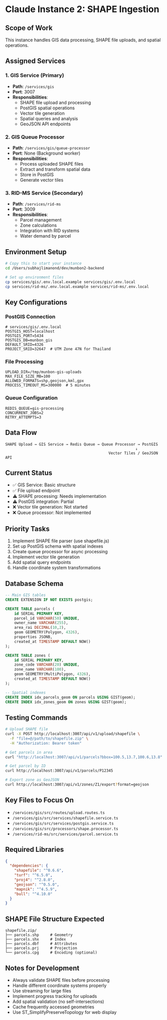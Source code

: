 # Claude Instance 2: SHAPE Ingestion

## Scope of Work
This instance handles GIS data processing, SHAPE file uploads, and spatial operations.

## Assigned Services

### 1. **GIS Service** (Primary)
- **Path**: `/services/gis`
- **Port**: 3007
- **Responsibilities**:
  - SHAPE file upload and processing
  - PostGIS spatial operations
  - Vector tile generation
  - Spatial queries and analysis
  - GeoJSON API endpoints

### 2. **GIS Queue Processor**
- **Path**: `/services/gis/queue-processor`
- **Port**: None (Background worker)
- **Responsibilities**:
  - Process uploaded SHAPE files
  - Extract and transform spatial data
  - Store in PostGIS
  - Generate vector tiles

### 3. **RID-MS Service** (Secondary)
- **Path**: `/services/rid-ms`
- **Port**: 3009
- **Responsibilities**:
  - Parcel management
  - Zone calculations
  - Integration with RID systems
  - Water demand by parcel

## Environment Setup

```bash
# Copy this to start your instance
cd /Users/subhajlimanond/dev/munbon2-backend

# Set up environment files
cp services/gis/.env.local.example services/gis/.env.local
cp services/rid-ms/.env.local.example services/rid-ms/.env.local
```

## Key Configurations

### PostGIS Connection
```env
# services/gis/.env.local
POSTGIS_HOST=localhost
POSTGIS_PORT=5434
POSTGIS_DB=munbon_gis
DEFAULT_SRID=4326
PROJECT_SRID=32647  # UTM Zone 47N for Thailand
```

### File Processing
```env
UPLOAD_DIR=/tmp/munbon-gis-uploads
MAX_FILE_SIZE_MB=100
ALLOWED_FORMATS=shp,geojson,kml,gpx
PROCESS_TIMEOUT_MS=300000  # 5 minutes
```

### Queue Configuration
```env
REDIS_QUEUE=gis-processing
CONCURRENT_JOBS=2
RETRY_ATTEMPTS=3
```

## Data Flow
```
SHAPE Upload → GIS Service → Redis Queue → Queue Processor → PostGIS
                                                          ↓
                                              Vector Tiles / GeoJSON API
```

## Current Status
- ✅ GIS Service: Basic structure
- ✅ File upload endpoint
- ⚠️ SHAPE processing: Needs implementation
- ⚠️ PostGIS integration: Partial
- ❌ Vector tile generation: Not started
- ❌ Queue processor: Not implemented

## Priority Tasks
1. Implement SHAPE file parser (use shapefile.js)
2. Set up PostGIS schema with spatial indexes
3. Create queue processor for async processing
4. Implement vector tile generation
5. Add spatial query endpoints
6. Handle coordinate system transformations

## Database Schema
```sql
-- Main GIS tables
CREATE EXTENSION IF NOT EXISTS postgis;

CREATE TABLE parcels (
    id SERIAL PRIMARY KEY,
    parcel_id VARCHAR(50) UNIQUE,
    owner_name VARCHAR(255),
    area_rai DECIMAL(10,2),
    geom GEOMETRY(Polygon, 4326),
    properties JSONB,
    created_at TIMESTAMP DEFAULT NOW()
);

CREATE TABLE zones (
    id SERIAL PRIMARY KEY,
    zone_code VARCHAR(20) UNIQUE,
    zone_name VARCHAR(100),
    geom GEOMETRY(MultiPolygon, 4326),
    created_at TIMESTAMP DEFAULT NOW()
);

-- Spatial indexes
CREATE INDEX idx_parcels_geom ON parcels USING GIST(geom);
CREATE INDEX idx_zones_geom ON zones USING GIST(geom);
```

## Testing Commands
```bash
# Upload SHAPE file
curl -X POST http://localhost:3007/api/v1/upload/shapefile \
  -F "file=@/path/to/shapefile.zip" \
  -H "Authorization: Bearer token"

# Get parcels in area
curl "http://localhost:3007/api/v1/parcels?bbox=100.5,13.7,100.6,13.8"

# Get parcel by ID
curl http://localhost:3007/api/v1/parcels/P12345

# Export zone as GeoJSON
curl http://localhost:3007/api/v1/zones/Z1/export?format=geojson
```

## Key Files to Focus On
- `/services/gis/src/routes/upload.routes.ts`
- `/services/gis/src/services/shapefile.service.ts`
- `/services/gis/src/services/postgis.service.ts`
- `/services/gis/src/processors/shape.processor.ts`
- `/services/rid-ms/src/services/parcel.service.ts`

## Required Libraries
```json
{
  "dependencies": {
    "shapefile": "^0.6.6",
    "turf": "^6.5.0",
    "proj4": "^2.8.0",
    "geojson": "^0.5.0",
    "mapnik": "^4.5.9",
    "bull": "^4.10.0"
  }
}
```

## SHAPE File Structure Expected
```
shapefile.zip/
├── parcels.shp     # Geometry
├── parcels.shx     # Index
├── parcels.dbf     # Attributes
├── parcels.prj     # Projection
└── parcels.cpg     # Encoding (optional)
```

## Notes for Development
- Always validate SHAPE files before processing
- Handle different coordinate systems properly
- Use streaming for large files
- Implement progress tracking for uploads
- Add spatial validation (no self-intersections)
- Cache frequently accessed geometries
- Use ST_SimplifyPreserveTopology for web display